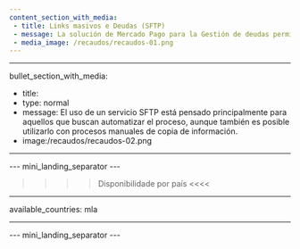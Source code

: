 ```yaml
---
content_section_with_media: 
 - title: Links masivos e Deudas (SFTP)
 - message: La solución de Mercado Pago para la Gestión de deudas permite crear y discontinuar deudas en lotes de forma eficiente. Las deudas pueden ser pagadas con la Wallet de Mercado Pago, a través de la opción "Cuentas y Servicios", utilizando un servicio SFTP proporcionado por la plataforma para procesar la información contenida en los archivos. A su vez, la solución para la generación de links masivos permite la la creación y la desactivación en lotes de Links de Pago, siguiendo un proceso similar al flujo de deudas, mediante el procesamiento de archivos.
 - media_image: /recaudos/recaudos-01.png
---
```


---
bullet_section_with_media: 
 - title: 
 - type: normal
 - message: El uso de un servicio SFTP está pensado principalmente para aquellos que buscan automatizar el proceso, aunque también es posible utilizarlo con procesos manuales de copia de información.
 - image:/recaudos/recaudos-02.png
---

--- mini_landing_separator ---

>>>> Disponibilidade por país <<<<
---
available_countries: mla

---

--- mini_landing_separator ---